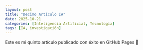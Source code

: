 ```yaml
---
layout: post
title: "Decimo Artículo IA"
date: 2025-10-21
categories: [Inteligencia Artificial, Tecnología]
tags: [IA, investigación]
---
```


Este es mi quinto artículo publicado con éxito en GitHub Pages 🚀

